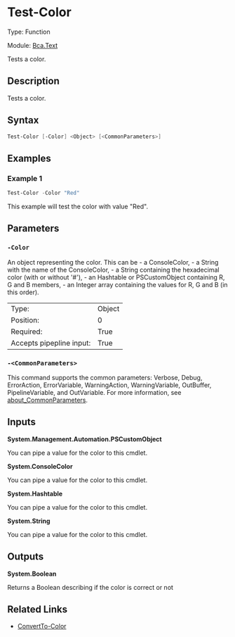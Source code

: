 # Test-Color

Type: Function

Module: [Bca.Text](../ReadMe.md)

Tests a color.
## Description
Tests a color.
## Syntax
```powershell
Test-Color [-Color] <Object> [<CommonParameters>]
```
## Examples
### Example 1
```powershell
Test-Color -Color "Red"
```
This example will test the color with value "Red".
## Parameters
### `-Color`
An object representing the color.
This can be
    - a ConsoleColor,
    - a String with the name of the ConsoleColor,
    - a String containing the hexadecimal color (with or without '#'),
    - an Hashtable or PSCustomObject containing R, G and B members,
    - an Integer array containing the values for R, G and B (in this order).

| | |
|:-|:-|
|Type:|Object|
|Position:|0|
|Required:|True|
|Accepts pipepline input:|True|

### `-<CommonParameters>`
This command supports the common parameters: Verbose, Debug, ErrorAction, ErrorVariable, WarningAction, WarningVariable, OutBuffer, PipelineVariable, and OutVariable.
For more information, see [about_CommonParameters](https:/go.microsoft.com/fwlink/?LinkID=113216).
## Inputs

**System.Management.Automation.PSCustomObject**

You can pipe a value for the color to this cmdlet.

**System.ConsoleColor**

You can pipe a value for the color to this cmdlet.

**System.Hashtable**

You can pipe a value for the color to this cmdlet.

**System.String**

You can pipe a value for the color to this cmdlet.
## Outputs

**System.Boolean**

Returns a Boolean describing if the color is correct or not
## Related Links
- [ConvertTo-Color](ConvertTo-Color.md)
